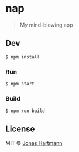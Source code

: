 # nap

> My mind-blowing app


## Dev

```
$ npm install
```

### Run

```
$ npm start
```

### Build

```
$ npm run build
```


## License

MIT © [Jonas Hartmann](http://localhost)
